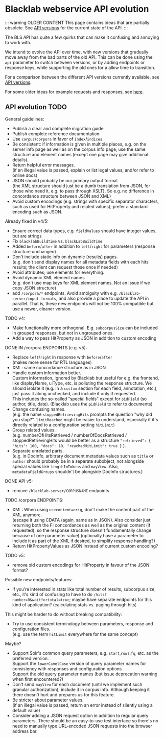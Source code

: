 # Blacklab webservice API evolution

::: warning OLDER CONTENT
This page contains ideas that are partially obsolete.
See [API versions](../../server/rest-api/api-versions.md) for the current state of the API.
:::

The BLS API has quite a few quirks that can make it confusing and annoying to work with.

We intend to evolve the API over time, with new versions that gradually move away from the bad parts of the old API. This can be done using the `api` parameter to switch between versions, or by adding endpoints or response keys, while supporting the old ones for a allow time to transition.

For a comparison between the different API versions currently available, see [API versions](../../server/rest-api/api-versions.md).

For some older ideas for example requests and responses, see [here](API.md).


## API evolution TODO

General guidelines:
- Publish a clear and complete migration guide
- Publish complete reference documentation
- Use `corpus`/`corpora` in favor of `index`/`indices`.
- Be consistent: if information is given in multiple places, e.g. on the server info page as well as on the corpus info page, use the same structure and element names (except one page may give additional details).
- Return helpful error messages.<br>
  (if an illegal value is passed, explain or list legal values, and/or refer to online docs)
- JSON should probably be our primary output format<br>
  (the XML structure should just be a dumb translation from JSON, for those who need it, e.g. to pass through XSLT). So e.g. no difference in concordance structure between JSON and XML)
- Avoid custom encodings (e.g. strings with specific separator characters, such as used for HitProperty and related values); prefer a standard encoding such as JSON.

Already fixed in v4/5:
- Ensure correct data types, e.g. `fieldValues` should have integer values, but are strings
- Fix `blacklabBuildTime` vs. `blackLabBuildTime`
- Added `before`/`after` in addition to `left`/`right` for parameters (response structure unchanged)
- Don't include static info on dynamic (results) pages.<br>
  (e.g. don't send display names for all metadata fields with each hits results;
  the client can request those once if needed)
- Avoid attributes; use elements for everything.
- Avoid dynamic XML element names<br>(e.g. don't use map keys for XML element names.
  Not an issue if we copy JSON structure)
- add `/corpora/*` endpoints. Avoid ambiguity with e.g. `/blacklab-server/input-formats`, and also provide a place to update the API in parallel. That is, these new endpoints will not be 100% compatible but use a newer, cleaner version.

TODO v4:
- Make functionality more orthogonal. E.g. `subcorpusSize` can be included in grouped responses, but not in ungrouped ones.
- Add a way to pass HitProperty as JSON in addition to custom encoding

DONE IN /corpora ENDPOINTS (e.g. v5):
- Replace `left`/`right` in response with `before`/`after`<br>
  (makes more sense for RTL languages)
- XML: same concordance structure as in JSON
- Handle custom information better. <br>
  Custom information, ignored by Blacklab but useful for e.g. the frontend,
  like displayName, uiType, etc. is polluting the response structure.
  We should isolate it (e.g. in a `custom` section for each field, annotation, etc.),
  just pass it along unchecked, and include it only if requested.<br>
  This includes the so-called "special fields" except for `pidField` (so author, title, date).
  (Blacklab uses the `pidField` to refer to documents)
- Change confusing names.<br>
  (e.g. the name `stoppedRetrievingHits` prompts the question "why did you stop?".
  `limitReached` might be easier to understand, especially if it's directly
  related to a configuration setting `hitLimit`)
- Group related values.<br>
  (e.g. numberOfHitsRetrieved / numberOfDocsRetrieved / stoppedRetrievingHits
  would be better as a structure `"retrieved": { "hits": 100, "docs": 10, "reachedHitLimit": true }` ).
- Separate unrelated parts.<br>
  (e.g. in DocInfo, arbitrary document metadata values such as `title` or `author` should probably be in a separate subobject, not alongside special values like `lengthInTokens` and `mayView`. Also, `metadataFieldGroups` shouldn't be alongside DocInfo structures.)

DONE API v5:
- remove `/blacklab-server/CORPUSNAME` endpoints.


TODO /corpora ENDPOINTS:
- XML: When using `usecontent=orig`, don't make the content part of the XML anymore.<br>
  (escape it using CDATA (again, same as in JSON). Also consider just returning both
  the FI concordances as well as the original content (if requested), so the response
  structure doesn't fundamentally change because of one parameter value)
  (optionally have a parameter to include it as part of the XML if desired, to simplify response handling?)
- Return HitPropertyValues as JSON instead of current custom encoding?


TODO v5:
- remove old custom encodings for HitProperty in favour of the JSON format?

Possible new endpoints/features:
- If you're interested in stats like total number of results, subcorpus size, etc., it's kind of confusing to have to do `/hits?number=0&waitfortotal=true`; maybe have separate endpoints for this kind of application? (calculating stats vs. paging through hits)


This might be harder to do without breaking compatibility:
- Try to use consistent terminology between parameters, response and configuration files.<br>
 (e.g. use the term `hitLimit` everywhere for the same concept)

Maybe?
- Support Solr's common query parameters, e.g. `start`,`rows`,`fq`, etc.
  as the preferred version.<br>
  Support the `lowerCamelCase` version of query parameter names for consistency 
  with responses and configuration options.<br>
  Support the old query parameter names (but issue deprecation warning when first 
  encountered?)
- Don't send `mayView` for each document (until we implement such granular authorization), include it in corpus info. Although keeping it there doesn't hurt and prepares us for this feature.
- Be stricter about parameter values.<br>
  (if an illegal value is passed, return an error instead of silently using a default value)
- Consider adding a JSON request option in addition to regular query parameters.
  There should be an easy-to-use test interface so there's no need to
  manually type URL-encoded JSON requests into the browser address bar.
